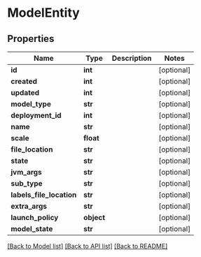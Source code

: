# ModelEntity

## Properties
Name | Type | Description | Notes
------------ | ------------- | ------------- | -------------
**id** | **int** |  | [optional] 
**created** | **int** |  | [optional] 
**updated** | **int** |  | [optional] 
**model_type** | **str** |  | [optional] 
**deployment_id** | **int** |  | [optional] 
**name** | **str** |  | [optional] 
**scale** | **float** |  | [optional] 
**file_location** | **str** |  | [optional] 
**state** | **str** |  | [optional] 
**jvm_args** | **str** |  | [optional] 
**sub_type** | **str** |  | [optional] 
**labels_file_location** | **str** |  | [optional] 
**extra_args** | **str** |  | [optional] 
**launch_policy** | **object** |  | [optional] 
**model_state** | **str** |  | [optional] 

[[Back to Model list]](../README.md#documentation-for-models) [[Back to API list]](../README.md#documentation-for-api-endpoints) [[Back to README]](../README.md)


